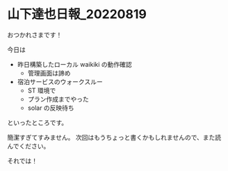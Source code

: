 # 山下達也日報_20220819

おつかれさまです！

今日は

- 昨日構築したローカル waikiki の動作確認
  - 管理画面は諦め
- 宿泊サービスのウォークスルー
  - ST 環境で
  - プラン作成までやった
  - solar の反映待ち

といったところです。

簡潔すぎてすみません。
次回はもうちょっと書くかもしれませんので、また読んでください。

それでは！